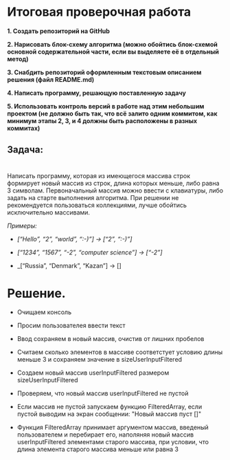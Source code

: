 # **Итоговая проверочная работа**
**1. Создать репозиторий на GitHub**

 **2. Нарисовать блок-схему алгоритма (можно обойтись блок-схемой основной содержательной части, если вы выделяете её в отдельный метод)**

**3. Снабдить репозиторий оформленным текстовым описанием решения (файл README.md)**

**4. Написать программу, решающую поставленную задачу**

**5. Использовать контроль версий в работе над этим небольшим проектом (не должно быть так, что всё залито одним коммитом, как минимум этапы 2, 3, и 4 должны быть расположены в разных коммитах)**

## **Задача**: 
#

Написать программу, которая из имеющегося массива строк формирует новый массив из строк, длина которых меньше, либо равна 3 символам. Первоначальный массив можно ввести с клавиатуры, либо задать на старте выполнения алгоритма. При решении не рекомендуется пользоваться коллекциями, лучше обойтись исключительно массивами.

*Примеры:*
* _[“Hello”, “2”, “world”, “:-)”] → [“2”, “:-)”]_

* _[“1234”, “1567”, “-2”, “computer science”] → [“-2”]_

* _[“Russia”, “Denmark”, “Kazan”] → []
#
# **Решение**.

* Очищаем консоль

* Просим пользователея ввести  текст

* Ввод сохраняем в новый массив, очистив от лишних пробелов

* Считаем сколько элементов в массиве соответстует условию длины меньше 3 и сохраняем значение в sizeUserInputFiltered

* Создаем новый массив userInputFiltered размером sizeUserInputFiltered

* Проверяем, что новый массив userInputFiltered не пустой

* Если массив не пустой запускаем функцию FilteredArray, если пустой выводим на экран сообщении: "Новый массив  пуcт []"

* Функция FilteredArray принимает аргументом массив, введеный пользователем и перебирает его, наполяняя новый массив userInputFiltered элементами старого массива, при условии, что длина элемента старого массива меньше или равна 3 